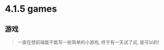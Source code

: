 <link rel="stylesheet" type="text/css" href="../assets/xui.css">
<script type="text/javascript" src="../assets/xui.js"></script>

# 4.1.5 games

## 游戏

>一直在想前端能不能写一些简单的小游戏, 终于有一天试了试, 是可以的!